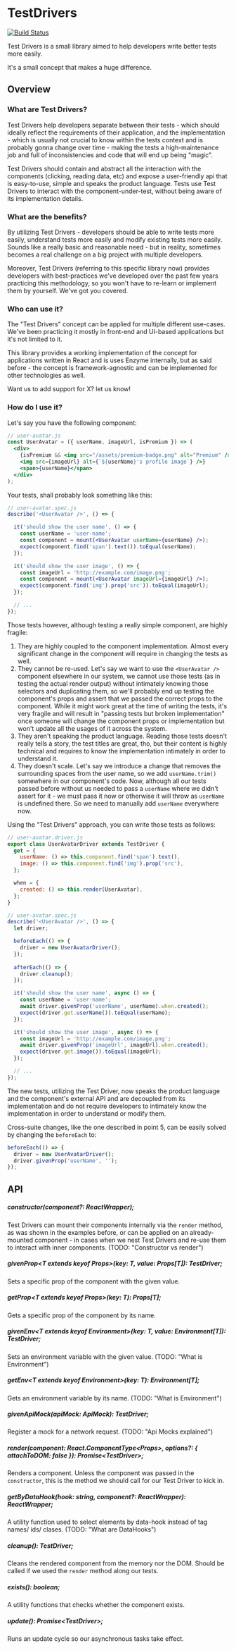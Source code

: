 # TestDrivers

[![Build Status](https://travis-ci.org/wix-incubator/test-drivers.svg)](https://travis-ci.org/wix-incubator/test-drivers)

Test Drivers is a small library aimed to help developers write better tests more easily.

It's a small concept that makes a huge difference.

## Overview

### What are Test Drivers?
Test Drivers help developers separate between their tests - which should ideally reflect the requirements of their application, and the implementation - which is usually not crucial to know within the tests context and is probably gonna change over time - making the tests a high-maintenance job and full of inconsistencies and code that will end up being "magic".

Test Drivers should contain and abstract all the interaction with the components (clicking, reading data, etc) and expose a user-friendly api that is easy-to-use, simple and speaks the product language. Tests use Test Drivers to interact with the component-under-test, without being aware of its implementation details.

### What are the benefits?
By utilizing Test Drivers - developers should be able to write tests more easily, understand tests more easily and modify existing tests more easily. Sounds like a really basic and reasonable need - but in reality, sometimes becomes a real challenge on a big project with multiple developers.

Moreover, Test Drivers (referring to this specific library now) provides developers with best-practices we've developed over the past few years practicing this methodology, so you won't have to re-learn or implement them by yourself. We've got you covered.

### Who can use it?
The "Test Drivers" concept can be applied for multiple different use-cases. We've been practicing it mostly in front-end and UI-based applications but it's not limited to it.

This library provides a working implementation of the concept for applications written in React and is uses Enzyme internally, but as said before - the concept is framework-agnostic and can be implemented for other technologies as well.

Want us to add support for X? let us know!

### How do I use it?

Let's say you have the following component:
```jsx harmony
// user-avatar.js
const UserAvatar = ({ userName, imageUrl, isPremium }) => (
  <div>
    {isPremium && <img src="/assets/premium-badge.png" alt="Premium" />}
    <img src={imageUrl} alt={`${userName}'s profile image`} />}
    <span>{userName}</span>
  </div>
);
```
Your tests, shall probably look something like this:
```jsx harmony
// user-avatar.spec.js
describe('<UserAvatar />', () => {

  it('should show the user name', () => {
    const userName = 'user-name';
    const component = mount(<UserAvatar userName={userName} />);
    expect(component.find('span').text()).toEqual(userName);
  });

  it('should show the user image', () => {
    const imageUrl = 'http://example.com/image.png';
    const component = mount(<UserAvatar imageUrl={imageUrl} />);
    expect(component.find('img').prop('src')).toEqual(imageUrl);
  });

  // ...
});
```

Those tests however, although testing a really simple component, are highly fragile:
1. They are highly coupled to the component implementation. Almost every significant change in the component will require in changing the tests as well.
2. They cannot be re-used. Let's say we want to use the `<UserAvatar />` component elsewhere in our system, we cannot use those tests (as in testing the actual render output) without intimately knowing those selectors and duplicating them, so we'll probably end up testing the component's props and assert that we passed the correct props to the component. While it might work great at the time of writing the tests, it's very fragile and will result in "passing tests but broken implementation" once someone will change the component props or implementation but won't update all the usages of it across the system.
3. They aren't speaking the product language. Reading those tests doesn't really tells a story, the test titles are great, tho, but their content is highly technical and requires to know the implementation intimately in order to understand it.
4. They doesn't scale. Let's say we introduce a change that removes the surrounding spaces from the user name, so we add `userName.trim()` somewhere in our component's code. Now, although all our tests passed before without us needed to pass a `userName` where we didn't assert for it - we must pass it now or otherwise it will throw as `userName` is undefined there. So we need to manually add `userName` everywhere now.

Using the "Test Drivers" approach, you can write those tests as follows:
```jsx harmony
// user-avatar.driver.js
export class UserAvatarDriver extends TestDriver {
  get = {
    userName: () => this.component.find('span').text(),
    image: () => this.component.find('img').prop('src'),
  };

  when = {
    created: () => this.render(UserAvatar),
  };
}
```
```jsx harmony
// user-avatar.spec.js
describe('<UserAvatar />', () => {
  let driver;

  beforeEach(() => {
    driver = new UserAvatarDriver();
  });
  
  afterEach(() => {
    driver.cleanup();
  });

  it('should show the user name', async () => {
    const userName = 'user-name';
    await driver.givenProp('userName', userName).when.created();
    expect(driver.get.userName()).toEqual(userName);
  });

  it('should show the user image', async () => {
    const imageUrl = 'http://example.com/image.png';
    await driver.givenProp('imageUrl', imageUrl).when.created();
    expect(driver.get.image()).toEqual(imageUrl);
  });

  // ...
});
```

The new tests, utilizing the Test Driver, now speaks the product language and the component's external API and are decoupled from its implementation and do not require developers to intimately know the implementation in order to understand or modify them.

Cross-suite changes, like the one described in point 5, can be easily solved by changing the `beforeEach` to:
```jsx harmony
beforeEach(() => {
  driver = new UserAvatarDriver();
  driver.givenProp('userName', '');
});
```

## API

##### constructor(component?: ReactWrapper);
Test Drivers can mount their components internally via the `render` method, as was shown in the examples before, or can be applied on an already-mounted component - in cases when we nest Test Drivers and re-use them to interact with inner components. (TODO: "Constructor vs render") 

##### givenProp\<T extends keyof Props\>(key: T, value: Props[T]): TestDriver;
Sets a specific prop of the component with the given value.

##### getProp\<T extends keyof Props\>(key: T): Props[T];
Gets a specific prop of the component by its name.

##### givenEnv\<T extends keyof Environment\>(key: T, value: Environment[T]): TestDriver;
Sets an environment variable with the given value. (TODO: "What is Environment")

##### getEnv\<T extends keyof Environment\>(key: T): Environment[T];
Gets an environment variable by its name. (TODO: "What is Environment")

##### givenApiMock(apiMock: ApiMock): TestDriver;
Register a mock for a network request. (TODO: "Api Mocks explained")

##### render(component: React.ComponentType\<Props\>, options?: { attachToDOM: false }): Promise\<TestDriver\>;
Renders a component. Unless the component was passed in the `constructor`, this is the method we should call for our Test Driver to kick in.

##### getByDataHook(hook: string, component?: ReactWrapper): ReactWrapper;
A utility function used to select elements by data-hook instead of tag names/ ids/ clases. (TODO: "What are DataHooks")

##### cleanup(): TestDriver;
Cleans the rendered component from the memory nor the DOM. Should be called if we used the `render` method along our tests.

##### exists(): boolean;
A utility functions that checks whether the component exists.

##### update(): Promise\<TestDriver\>;
Runs an update cycle so our asynchronous tasks take effect.
